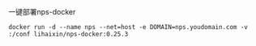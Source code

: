 一键部署nps-docker



    docker run -d --name nps --net=host -e DOMAIN=nps.youdomain.com -v :/conf lihaixin/nps-docker:0.25.3
